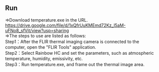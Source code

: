 ## Run<br>
=>Download temperature.exe in the URL.<br>
  https://drive.google.com/file/d/1xQfrUuKMEmd72Kz_l5aM-uFNo8_sfVjt/view?usp=sharing<br>
=>The steps to use  are listed as follows: <br>
Step1：After the FLIR thermal imaging camera is connected to the computer, open the "FLIR Tools" application.<br>
Step2：Select Rainbow HC and set the parameters, such as atmospheric temperature, humidity, emissivity, etc.<br>
Step3：Run temperature.exe, and frame out the thermal image area.<br>

